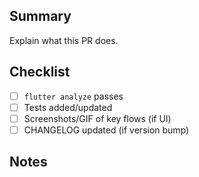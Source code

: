 ## Summary
Explain what this PR does.

## Checklist
- [ ] `flutter analyze` passes
- [ ] Tests added/updated
- [ ] Screenshots/GIF of key flows (if UI)
- [ ] CHANGELOG updated (if version bump)

## Notes
